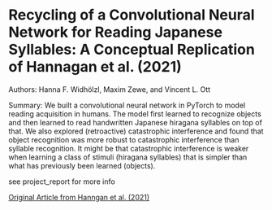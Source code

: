 # Recycling of a Convolutional Neural Network for Reading Japanese Syllables: A Conceptual Replication of Hannagan et al. (2021)

Authors: Hanna F. Widhölzl, Maxim Zewe, and Vincent L. Ott

Summary:
We built a convolutional neural network in PyTorch to model reading acquisition in humans. The model first learned to recognize objects and then learned to read handwritten Japanese hiragana syllables on top of that. We also explored (retroactive) catastrophic interference and found that object recognition was more robust to catastrophic interference than syllable recognition. It might be that catastrophic interference is weaker when learning a class of stimuli (hiragana syllables) that is simpler than what has previously been learned (objects).

see project_report for more info

[Original Article from Hanngan et al. (2021)](<doi.org/10.1073/pnas.2104779118>)
